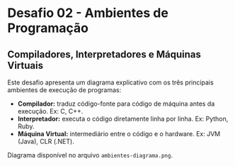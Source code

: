 # Desafio 02 - Ambientes de Programação

## Compiladores, Interpretadores e Máquinas Virtuais

Este desafio apresenta um diagrama explicativo com os três principais ambientes de execução de programas:

- **Compilador:** traduz código-fonte para código de máquina antes da execução. Ex: C, C++.
- **Interpretador:** executa o código diretamente linha por linha. Ex: Python, Ruby.
- **Máquina Virtual:** intermediário entre o código e o hardware. Ex: JVM (Java), CLR (.NET).

Diagrama disponível no arquivo `ambientes-diagrama.png`.


